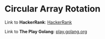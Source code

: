 # Circular Array Rotation

Link to **HackerRank**: [HackerRank](https://www.hackerrank.com/challenges/circular-array-rotation/problem)

Link to **The Play Golang**: [play.golang.org](https://play.golang.org/p/cjapfI5_s_h)